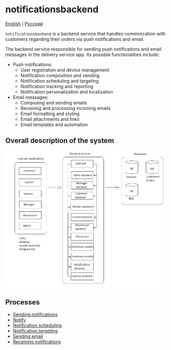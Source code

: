 # notificationsbackend

[English](notificationsbackend.md) | [Русский](notificationsbackend.ru.md)

`notificationsbackend` is a backend service that handles comminication with customers regarding their orders via push notifications and email.

The backend service responsible for sending push notifications and email messages in the delivery service app. Its possible functionalities include:

- Push notifications:
    - User registration and device management
    - Notification composition and sending
    - Notification scheduling and targeting
    - Notification tracking and reporting
    - Notification personalization and localization
- Email messages:
    - Composing and sending emails
    - Receiving and processing incoming emails
    - Email formatting and styling
    - Email attachments and links
    - Email templates and automation

## Overall description of the system 

![system_overall](../img/system_overall.png)

## Processes 

- [Sending notifications](../processes/notificationsbackend/sendnotifications.md)
- [Notify](../processes/notificationsbackend/sendpush.md)
- [Notification scheduling](../processes/notificationsbackend/notificationscheduling.md)
- [Notification targeting](../processes/notificationsbackend/notificationtargeting.md)
- [Sending email](../processes/notificationsbackend/sendemail.md)
- [Receiving notifications](../processes/notificationsbackend/getnotified.md)

